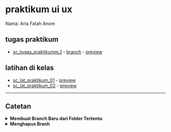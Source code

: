 # praktikum ui ux
Nama: Aria Fatah Anom

## tugas praktikum
- [sc_tugas_praktikumm_1](./01_praktikum_cv/) - [branch](https://github.com/ariafatah0711/praktikum_uiux/tree/praktikum_01) - [preview](https://ariaf.my.id/praktikum_uiux/01_praktikum_cv)

## latihan di kelas
- [sc_lat_praktikum_01](./latihan/01/) - [preview](https://ariaf.my.id/praktikum_uiux/latihan/01)
- [sc_lat_praktikum_02](./latihan/02/) - [preview](https://ariaf.my.id/praktikum_uiux/latihan/02)

---

## Catetan
<details>
  <summary><b>Membuat Branch Baru dari Folder Tertentu</b></summary>

```bash
# clone repo bersih
git clone https://github.com/ariafatah0711/praktikum_uiux.git tugas_clean
cd tugas_clean

# pastikan di main
git checkout main

# filter repo jadi hanya folder 01_praktikum_cv
git filter-repo --subdirectory-filter 01_praktikum_cv --force

# buat branch baru dari hasil filter
git checkout -b praktikum_01

# tambahkan lagi remote
git remote add origin https://github.com/ariafatah0711/praktikum_uiux.git

# push branch hasil filter ke GitHub
git push -u origin praktikum_01 --force

# keluar dari folder dan hapus repo lokal
cd ..
Remove-Item -Recurse -Force .\tugas_clean
```
</details>

<details>
  <summary><b>Menghapus Branh</b></summary>

```bash
git checkout main
git branch -D praktikum_01
git push origin --delete praktikum_01
```

</details>
